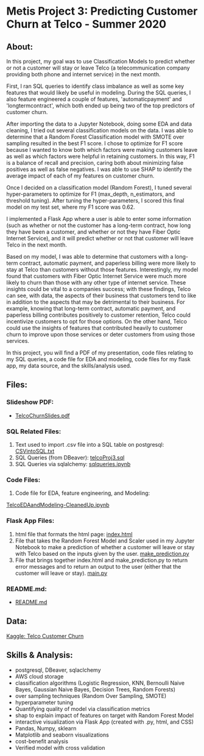 # **Metis Project 3: Predicting Customer Churn at Telco - Summer 2020**

## About:

In this project, my goal was to use Classification Models to predict whether or not a customer will stay or leave Telco (a telecommunication company providing both phone and internet service) in the next month.

First, I ran SQL queries to identify class imbalance as well as some key features that would likely be useful in modeling. During the SQL queries, I also feature engineered a couple of features, 'automaticpayment' and 'longtermcontract', which both ended up being two of the top predictors of customer churn.

After importing the data to a Jupyter Notebook, doing some EDA and data cleaning, I tried out several classification models on the data. I was able to determine that a Random Forest Classification model with SMOTE over sampling resulted in the best F1 score. I chose to optimize for F1 score because I wanted to know both which factors were making customers leave as well as which factors were helpful in retaining customers. In this way, F1 is a balance of recall and precision, caring both about minimizing false positives as well as false negatives. I was able to use SHAP to identify the average impact of each of my features on customer churn.

Once I decided on a classification model (Random Forest), I tuned several hyper-parameters to optimize for F1 (max_depth, n_estimators, and threshold tuning). After tuning the hyper-parameters, I scored this final model on my test set, where my F1 score was 0.62.

I implemented a Flask App where a user is able to enter some information (such as whether or not the customer has a long-term contract, how long they have been a customer, and whether or not they have Fiber Optic Internet Service), and it will predict whether or not that customer will leave Telco in the next month.

Based on my model, I was able to determine that customers with a long-term contract, automatic payment, and paperless billing were more likely to stay at Telco than customers without those features. Interestingly, my model found that customers with Fiber Optic Internet Service were much more likely to churn than those with any other type of internet service. These insights could be vital to a companies success; with these findings, Telco can see, with data, the aspects of their business that customers tend to like in addition to the aspects that may be detrimental to their business. For example, knowing that long-term contract, automatic payment, and paperless billing contributes positively to customer retention, Telco could incentivize customers to opt for those options. On the other hand, Telco could use the insights of features that contributed heavily to customer churn to improve upon those services or deter customers from using those services.

In this project, you will find a PDF of my presentation, code files relating to my SQL queries, a code file for EDA and modeling, code files for my flask app, my data source, and the skills/analysis used.

## Files:
### Slideshow PDF:
- [TelcoChurnSlides.pdf](https://github.com/lindsayread/Predicting_Customer_Churn/blob/master/TelcoChurnSlides.pdf)

### SQL Related Files:
1. Text used to import .csv file into a SQL table on postgresql:
[CSVintoSQL.txt](https://github.com/thisismetis/chi20_ds15/tree/master/student_submissions/projects/project-03/read_lindsay/SQLrelated/CSVintoSQL.txt)
2. SQL Queries (from DBeaver):
[telcoProj3.sql](https://github.com/thisismetis/chi20_ds15/tree/master/student_submissions/projects/project-03/read_lindsay/SQLrelated/telcoProj3.sql)
3. SQL Queries via sqlalchemy:
[sqlqueries.ipynb](https://github.com/thisismetis/chi20_ds15/tree/master/student_submissions/projects/project-03/read_lindsay/SQLrelated/sqlqueries.ipynb)

### Code Files:
1. Code file for EDA, feature engineering, and Modeling:

[TelcoEDAandModeling-CleanedUp.ipynb](https://github.com/lindsayread/Predicting_Customer_Churn/blob/master/TeclcoEDAandModeling-CleanedUp.ipynb)

### Flask App Files:

1. html file that formats the html page:
[index.html](https://github.com/thisismetis/chi20_ds15/tree/master/student_submissions/projects/project-03/read_lindsay/Flask_app_files/index.html)
2. File that takes the Random Forest Model and Scaler used in my Jupyter Notebook to make a prediction of whether a customer will leave or stay with Telco based on the inputs given by the user.
[make_prediction.py](https://github.com/thisismetis/chi20_ds15/tree/master/student_submissions/projects/project-03/read_lindsay/Flask_app_files/make_prediction.py)
3. File that brings together index.html and make_prediction.py to return error messages and to return an output to the user (either that the customer will leave or stay).
[main.py](https://github.com/thisismetis/chi20_ds15/tree/master/student_submissions/projects/project-03/read_lindsay/Flask_app_files/main.py)

### README.md:
- [README.md](https://github.com/thisismetis/chi20_ds15/tree/master/student_submissions/projects/project-03/read_lindsay/README.md)

## Data:

[Kaggle: Telco Customer Churn](https://www.kaggle.com/blastchar/telco-customer-churn)

## Skills & Analysis:

- postgresql, DBeaver, sqlaclchemy
- AWS cloud storage
- classification algorithms (Logistic Regression, KNN, Bernoulli Naive Bayes, Gaussian Naive Bayes, Decision Trees, Random Forests)
- over sampling techniques (Random Over Sampling, SMOTE)
- hyperparameter tuning
- Quantifying quality of model via classification metrics
- shap to explain impact of features on target with Random Forest Model
- interactive visualization via Flask App (created with .py, html, and CSS)
- Pandas, Numpy, sklearn
- Matplotlib and seaborn visualizations
- cost-benefit analysis
- Verified model with cross validation

